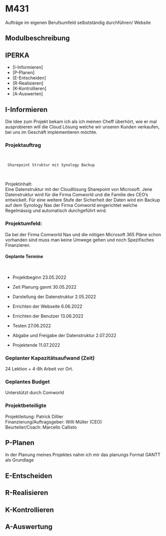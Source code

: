 # M431

Aufträge im eigenen Berufsumfeld selbstständig durchführen/ Website

## Modulbeschreibung

## IPERKA

* [I-Informieren]
* [P-Planen]
* [E-Entscheiden]
* [R-Realisieren]
* [K-Kontrollieren]
* [A-Auswerten]

## I-Informieren

Die Idee zum Projekt bekam ich als ich meinen Cheff überhört, wie er mal ausprobieren will die Cloud Lösung welche wir unseren Kunden verkaufen, bei uns im Geschäft implementieren möchte.

### Projektauftrag
<br>

     Sharepoint Struktur mit Synology Backup
<br>

Projektinhalt:  
Eine Datenstruktur mit der Cloudlösung Sharepoint von Microsoft.
Jene Datenstruktur wird für die Firma Comworld und die Familie des CEO’s entwickelt.
Für eine weitere Stufe der Sicherheit der Daten wird ein Backup auf dem Synology Nas der Firma Comworld eingerichtet welche Regelmässig und automatisch durchgeführt wird.

### Projektumfeld:
Da bei der Firma Comworld Nas und die nötigen Microsoft 365 Pläne schon vorhanden sind muss man keine Umwege gehen und noch Spezifisches Finanzieren.

#### Geplante Termine
<br>

*	Projektbeginn 	23.05.2022

*	Zeit Planung gannt	30.05.2022

*	Darstellung der Datenstruktur 	2.05.2022

*	Errichten der Webseite	6.06.2022

*	Errichten der Benutzer	13.06.2022

*	Testen	27.06.2022

*	Abgabe und Freigabe der Datenstruktur	2.07.2022 

*	Projektende 	11.07.2022 

### Geplanter Kapazitätsaufwand (Zeit) 
24 Lektion + 4-8h Arbeit vor Ort.
 
### Geplantes Budget

Unterstützt durch Comworld 

### Projektbeteiligte

Projektleitung: Patrick Dillier<br>
Finanzierung/Auftragsgeber: Willi Müller (CEO)<br>
Beurteiler/Coach: Marcello Callisto

## P-Planen
In der Planung meines Projektes nahm ich mir das planungs Format GANTT als Grundlage 

## E-Entscheiden


## R-Realisieren


## K-Kontrollieren 


## A-Auswertung 

